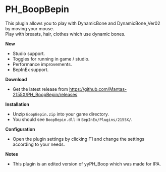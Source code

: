 # PH_BoopBepin

This plugin allows you to play with DynamicBone and DynamicBone_Ver02 by moving your mouse.  
Play with breasts, hair, clothes which use dynamic bones.  

**New**  
* Studio support.  
* Toggles for running in game / studio.  
* Performance improvements.  
* BepInEx support.  

**Download**  
* Get the latest release from https://github.com/Mantas-2155X/PH_BoopBepin/releases  

**Installation**  
* Unzip `BoopBepin.zip` into your game directory.  
* You should see `BoopBepin.dll` in `BepInEx/Plugins/2155X/`.  

**Configuration**  
* Open the plugin settings by clicking F1 and change the settings according to your needs.  

**Notes**  
* This plugin is an edited version of yyPH_Boop which was made for IPA.  

